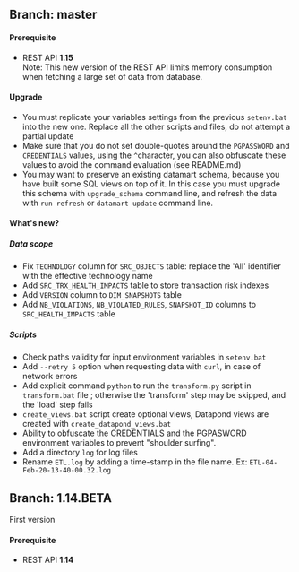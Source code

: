 ## Branch: master

#### Prerequisite

- REST API **1.15**<br>
Note: This new version of the REST API limits memory consumption when fetching a large set of data from database.

#### Upgrade

- You must replicate your variables settings from the previous ```setenv.bat``` into the new one. Replace all the other scripts and files, do not attempt a partial update
- Make sure that you do not set double-quotes around the ```PGPASSWORD``` and ```CREDENTIALS``` values, using the ```^```character, you can also  obfuscate these values to avoid the command evaluation (see README.md)
- You may want to preserve an existing datamart schema, because you have built some SQL views on top of it. In this case you must upgrade this schema with ```upgrade_schema``` command line, and refresh the data with ```run refresh``` or ```datamart update``` command line.

#### What's new?

##### Data scope
 - Fix ```TECHNOLOGY``` column for ```SRC_OBJECTS``` table: replace the 'All' identifier with the effective technology name
 - Add ```SRC_TRX_HEALTH_IMPACTS``` table to store transaction risk indexes
 - Add ```VERSION``` column to ```DIM_SNAPSHOTS``` table
 - Add ```NB_VIOLATIONS```, ```NB_VIOLATED_RULES```, ```SNAPSHOT_ID``` columns to ```SRC_HEALTH_IMPACTS``` table
 
##### Scripts
 - Check paths validity for input environment variables in `setenv.bat`
 - Add ```--retry 5``` option when requesting data with ```curl```, in case of network errors
 - Add explicit command ```python``` to run the ```transform.py``` script in ```transform.bat``` file ; otherwise the 'transform' step may be skipped, and the 'load' step fails
  - `create_views.bat` script create optional views, Datapond views are created with `create_datapond_views.bat`
 - Ability to obfuscate the CREDENTIALS and the PGPASWORD environment variables to prevent "shoulder surfing".
 - Add a directory ```log``` for log files
 - Rename ```ETL.log``` by adding a time-stamp in the file name. Ex: ```ETL-04-Feb-20-13-40-00.32.log```
 
## Branch: 1.14.BETA

First version

#### Prerequisite

- REST API  **1.14**

